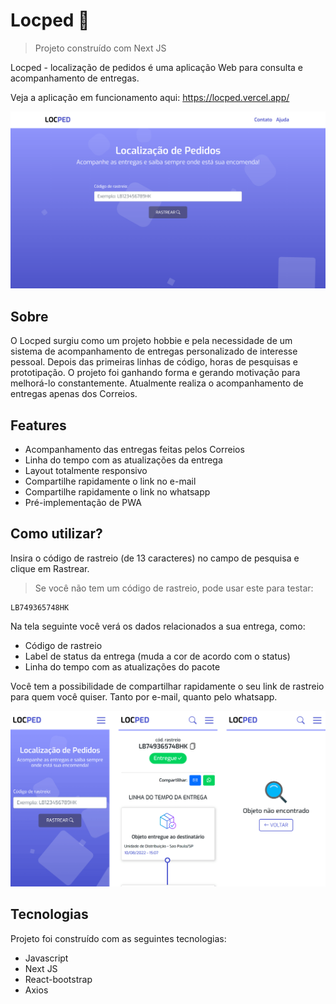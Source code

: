 # Locped 🚚
> Projeto construído com Next JS

Locped - localização de pedidos é uma aplicação Web para consulta e acompanhamento de entregas.

Veja a aplicação em funcionamento aqui: https://locped.vercel.app/

![Página inicial](public/images/screenshots/screen0.png "Página inicial")

## Sobre

O Locped surgiu como um projeto hobbie e pela necessidade de um sistema de acompanhamento de entregas personalizado de interesse pessoal.
Depois das primeiras linhas de código, horas de pesquisas e prototipação. O projeto foi ganhando forma e gerando motivação para melhorá-lo constantemente. Atualmente realiza o acompanhamento de entregas apenas dos Correios.

## Features

- Acompanhamento das entregas feitas pelos Correios
- Linha do tempo com as atualizações da entrega
- Layout totalmente responsivo
- Compartilhe rapidamente o link no e-mail
- Compartilhe rapidamente o link no whatsapp
- Pré-implementação de PWA

## Como utilizar?

Insira o código de rastreio (de 13 caracteres) no campo de pesquisa e clique em Rastrear.

>Se você não tem um código de rastreio, pode usar este para testar: 
```
LB749365748HK
```

Na tela seguinte você verá os dados relacionados a sua entrega, como:
- Código de rastreio
- Label de status da entrega (muda a cor de acordo com o status)
- Linha do tempo com as atualizações do pacote

Você tem a possibilidade de compartilhar rapidamente o seu link de rastreio para quem você quiser. Tanto por e-mail, quanto pelo whatsapp.

![Páginas mobile](public/images/screenshots/mobile-screens.png "Páginas mobile Locped")

## Tecnologias

Projeto foi construído com as seguintes tecnologias:

- Javascript
- Next JS
- React-bootstrap
- Axios
